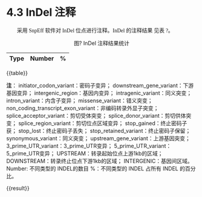 # 4.3 InDel 注释

<font face="微软雅黑" >&emsp;&emsp;采用  SnpEff 软件对 InDel 位点进行注释。InDel 的注释结果 见表 ?。</font><br />


<center>图? InDel 注释结果统计</center>


|  Type  | Number             |%|
| :--------: | :--------: | :--------: |
{{table}}

**注**：
initiator_codon_variant：密码子变异； 
downstream_gene_variant：下游基因变异； 
intergenic_region：基因内变异； 
intragenic_variant：同义突变； 
intron_variant：内含子变异； 
missense_variant：错义突变； 
non_coding_transcript_exon_variant：非编码转录外显子突变； 
splice_acceptor_variant：剪切受体突变； 
splice_donor_variant：剪切供体突变； 
splice_region_variant：剪切位点区域变异； 
stop_gained：终止密码子获； 
stop_lost：终止密码子丢失； 
stop_retained_variant：终止密码子保留； 
synonymous_variant：同义突变； 
upstream_gene_variant：上游基因突变； 
3_prime_UTR_variant：3_prime_UTR变异； 
5_prime_UTR_variant：5_prime_UTR变异； 
UPSTREAM：转录起始位点上游1kb的区域；
DOWNSTREAM：转录终止位点下游1kb的区域；
INTERGENIC：基因间区域。
Number: 不同类型的 INDEL的数目
%：不同类型的 INDEL 占所有 INDEL 的百分比。



{{result}}